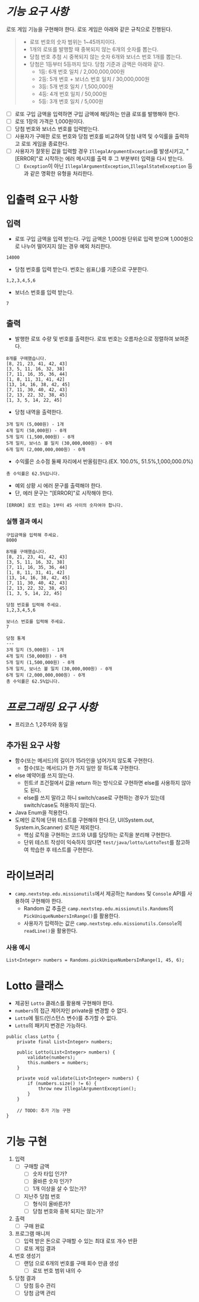 # *기능 요구 사항*
로또 게임 기능을 구현해야 한다.
로또 게임은 아래와 같은 규칙으로 진행된다.
>  - 로또 번호의 숫자 범위는 1~45까지이다.
>  - 1개의 로또를 발행할 때 중복되지 않는 6개의 숫자를 뽑는다.
>  - 당첨 번호 추첨 시 중복되지 않는 숫자 6개와 보너스 번호 1개를 뽑는다.
>  - 당첨은 1등부터 5등까지 있다. 당첨 기준과 금액은 아래와 같다.
>       - 1등: 6개 번호 일치 / 2,000,000,000원
>       - 2등: 5개 번호 + 보너스 번호 일치 / 30,000,000원
>       - 3등: 5개 번호 일치 / 1,500,000원
>       - 4등: 4개 번호 일치 / 50,000원
>       - 5등: 3개 번호 일치 / 5,000원

   - [ ] 로또 구입 금액을 입력하면 구입 금액에 해당하는 만큼 로또를 발행해야 한다.
   - [ ] 로또 1장의 가격은 1,000원이다.
   - [ ] 당첨 번호와 보너스 번호를 입력받는다.
   - [ ] 사용자가 구매한 로또 번호와 당첨 번호를 비교하여 당첨 내역 및 수익률을 출력하고 로또 게임을 종료한다.
   - [ ] 사용자가 잘못된 값을 입력할 경우 `IllegalArgumentException`를 발생시키고, "[ERROR]"로 시작하는 에러 메시지를 출력 후 그 부분부터 입력을 다시 받는다.
     - [ ] `Exception`이 아닌  `IllegalArgumentException`,`IllegalStateException` 등과 같은 명확한 유형을 처리한다.

# 입출력 요구 사항

## 입력
   - 로또 구입 금액을 입력 받는다. 구입 금액은 1,000원 단위로 입력 받으며 1,000원으로 나누어 떨어지지 않는 경우 예외 처리한다.
```
14000
```
   - 당첨 번호를 입력 받는다. 번호는 쉼표(,)를 기준으로 구분한다.
```
1,2,3,4,5,6
```
   - 보너스 번호를 입력 받는다.
```
7
```

## 출력
   - 발행한 로또 수량 및 번호를 출력한다. 로또 번호는 오름차순으로 정렬하여 보여준다.
```
8개를 구매했습니다.
[8, 21, 23, 41, 42, 43] 
[3, 5, 11, 16, 32, 38] 
[7, 11, 16, 35, 36, 44] 
[1, 8, 11, 31, 41, 42] 
[13, 14, 16, 38, 42, 45] 
[7, 11, 30, 40, 42, 43] 
[2, 13, 22, 32, 38, 45] 
[1, 3, 5, 14, 22, 45]
```

   - 당첨 내역을 출력한다.
```
3개 일치 (5,000원) - 1개
4개 일치 (50,000원) - 0개
5개 일치 (1,500,000원) - 0개
5개 일치, 보너스 볼 일치 (30,000,000원) - 0개
6개 일치 (2,000,000,000원) - 0개
```

   - 수익률은 소수점 둘째 자리에서 반올림한다.(EX. 100.0%, 51.5%,1,000,000.0%)
```
총 수익률은 62.5%입니다.
```
   - 예외 상황 시 에러 문구를 출력해야 한다.
   - 단, 에러 문구는 "[ERROR]"로 시작해야 한다.
```
[ERROR] 로또 번호는 1부터 45 사이의 숫자여야 합니다.
```

### 실행 결과 예시
```
구입금액을 입력해 주세요.
8000

8개를 구매했습니다.
[8, 21, 23, 41, 42, 43] 
[3, 5, 11, 16, 32, 38] 
[7, 11, 16, 35, 36, 44] 
[1, 8, 11, 31, 41, 42] 
[13, 14, 16, 38, 42, 45] 
[7, 11, 30, 40, 42, 43] 
[2, 13, 22, 32, 38, 45] 
[1, 3, 5, 14, 22, 45]

당첨 번호를 입력해 주세요.
1,2,3,4,5,6

보너스 번호를 입력해 주세요.
7

당첨 통계
---
3개 일치 (5,000원) - 1개
4개 일치 (50,000원) - 0개
5개 일치 (1,500,000원) - 0개
5개 일치, 보너스 볼 일치 (30,000,000원) - 0개
6개 일치 (2,000,000,000원) - 0개
총 수익률은 62.5%입니다.
```
# *프로그래밍 요구 사항*
   - 프리코스 1,2주차와 동일

## 추가된 요구 사항
   - 함수(또는 메서드)의 길이가 15라인을 넘어가지 않도록 구현한다.
      - 함수(또는 메서드)가 한 가지 일만 잘 하도록 구현한다.
   - else 예약어를 쓰지 않는다.
     - 힌트:if 조건절에서 값을 return 하는 방식으로 구현하면 else를 사용하지 않아도 된다.
     - else를 쓰지 말라고 하니 switch/case로 구현하는 경우가 있는데  switch/case도 허용하지 않는다.
   - Java Enum을 적용한다.
   - 도메인 로직에 단위 테스트를 구현해야 한다.단, UI(System.out, System.in,Scanner) 로직은 제외한다.
     - 핵심 로직을 구현하는 코드와 UI를 담당하는 로직을 분리해 구현한다.
     - 단위 테스트 작성이 익숙하지 않다면 `test/java/lotto/LottoTest`를 참고하여 학습한 후 테스트를 구현한다.

# 라이브러리
   - `camp.nextstep.edu.missionutils`에서 제공하는 `Randoms` 및 `Console` API를 사용하여 구현해야 한다.
     - Random 값 추출은 `camp.nextstep.edu.missionutils.Randoms`의 `PickUniqueNumbersInRange()`를 활용한다.
     - 사용자가 입력하는 값은 `camp.nextstep.edu.missionutils.Console`의 `readLine()`을 활용한다.

### 사용 예시
```
List<Integer> numbers = Randoms.pickUniqueNumbersInRange(1, 45, 6);
```

# Lotto 클래스
   - 제공된 `Lotto` 클래스를 활용해 구현해야 한다.
   - `numbers`의 접근 제어자인 private을 변경할 수 없다.
   - `Lotto`에 필드(인스턴스 변수)를 추가할 수 없다.
   - `Lotto`의 패키지 변경은 가능하다.

```
public class Lotto {
    private final List<Integer> numbers;

    public Lotto(List<Integer> numbers) {
        validate(numbers);
        this.numbers = numbers;
    }

    private void validate(List<Integer> numbers) {
        if (numbers.size() != 6) {
            throw new IllegalArgumentException();
        }
    }

    // TODO: 추가 기능 구현
}
```


# 기능 구현

1. 입력
    - [ ] 구매할 금액
      - [ ] 숫자 타입 인가?
      - [ ] 올바른 숫자 인가?
      - [ ] 1개 이상을 살 수 있는가?
    - [ ] 지난주 당첨 번호
      - [ ] 형식이 올바른가?
      - [ ] 당첨 번호와 중복 되지는 않는가?

2. 출력
   - [ ] 구매 완료
      
3. 프로그램 매니저
    - [ ] 입력 받은 돈으로 구매할 수 있는 최대 로또 개수 반환
    - [ ] 로또 게임 결과

4. 번호 생성기
   - [ ] 랜덤 으로 6개의 번호를 구매 회수 만큼 생성
        - [ ] 로또 번호 범위 내의 수

5. 당첨 결과
   - [ ] 당첨 등수 관리
   - [ ] 당첨 금액 관리